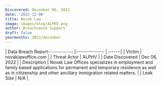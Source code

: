 ```yaml
---
Discovered: December 06, 2022
date: '2022-12-06'
title: Novak Law
image: images/blog/ALPHV.png
author: Breachsense Support
draft: false
yearmonths: 2022/december
---
```


| Data Breach Report------------:     |:-------------:    | :-----:|
| Victim      | novaklawoffice.com      | 
| Threat Actor      | ALPHV      | 
| Date Discovered      | Dec 06, 2022      | 
| Description      | Novak Law Offices specializes in employment and family based applications for permanent and temporary residence as well as in citizenship and other ancillary immigration related matters.      | 
| Leak Size      | N/A      | 

